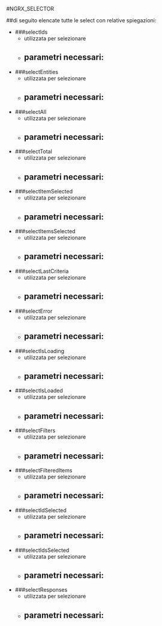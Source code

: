 #NGRX_SELECTOR

##di seguito elencate tutte le select con relative spiegazioni:

- ###selectIds
    - utilizzata per selezionare
    - **parametri necessari**:
        -
- ###selectEntities
    - utilizzata per selezionare
    - **parametri necessari**:
        -
- ###selectAll
    - utilizzata per selezionare
    - **parametri necessari**:
        -
- ###selectTotal
    - utilizzata per selezionare
    - **parametri necessari**:
        -
- ###selectItemSelected
    - utilizzata per selezionare
    - **parametri necessari**:
        -
- ###selectItemsSelected
     - utilizzata per selezionare
    - **parametri necessari**:
        -
- ###selectLastCriteria
    - utilizzata per selezionare
    - **parametri necessari**:
        -
- ###selectError
    - utilizzata per selezionare
    - **parametri necessari**:
        -
- ###selectIsLoading
    - utilizzata per selezionare
    - **parametri necessari**:
        -
- ###selectIsLoaded
    - utilizzata per selezionare
    - **parametri necessari**:
        -
- ###selectFilters
    - utilizzata per selezionare
    - **parametri necessari**:
        -
- ###selectFilteredItems
    - utilizzata per selezionare
    - **parametri necessari**:
        -
- ###selectIdSelected
    - utilizzata per selezionare
    - **parametri necessari**:
        -
- ###selectIdsSelected
    - utilizzata per selezionare
    - **parametri necessari**:
        -
- ###selectResponses
    - utilizzata per selezionare
    - **parametri necessari**:
        -

